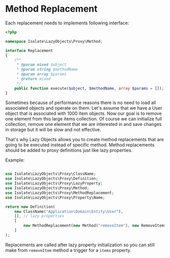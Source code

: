 # Method Replacement

Each replacement needs to implements following interface:

```php
<?php

namespace Isolate\LazyObjects\Proxy\Method;

interface Replacement
{
    /**
     * @param mixed $object
     * @param string $methodName
     * @param array $params
     * @return mixed
     */
    public function execute($object, $methodName, array $params = []);
}
```

Sometimes because of performance reasons there is no need to load all associated objects and operate on them.
Let's assume that we have a User object that is associated with 1000 Item objects. Now our goal is to remove one element
from this large items collection. Of course we can initialize full collection, remove one element that we are interested in
and save changes in storage but it will be slow and not effective.

That's why Lazy Objects allows you to create method replacements that are going to be executed instead of specific method.
Method replacements should be added to proxy definitions just like lazy properties.

Example:

```php

use Isolate\LazyObjects\Proxy\ClassName;
use Isolate\LazyObjects\Proxy\Definition;
use Isolate\LazyObjects\Proxy\LazyProperty;
use Isolate\LazyObjects\Proxy\Method;
use Isolate\LazyObjects\Proxy\MethodReplacement;
use Isolate\LazyObjects\Proxy\Property\Name;

return new Definition(
    new ClassName("Application\Domain\Entity\User"),
    [], // lazy properties
    [
        new MethodReplacement(new Method("removeItem"), new RemoveItemsReplacement())
    ]
);
```

Replacements are called after lazy property initialization so you can still make from ``removeItem`` method a trigger
for a ``items`` property.


